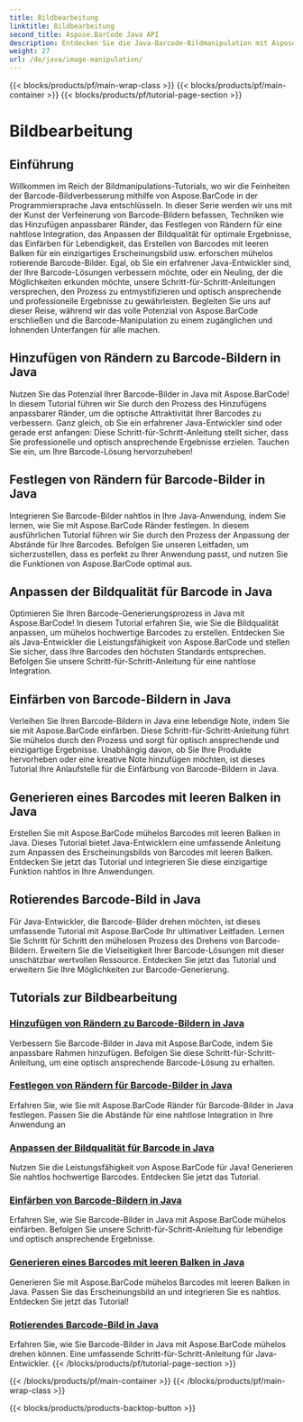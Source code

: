 ```yaml
---
title: Bildbearbeitung
linktitle: Bildbearbeitung
second_title: Aspose.BarCode Java API
description: Entdecken Sie die Java-Barcode-Bildmanipulation mit Aspose.BarCode-Tutorials. Verbessern, anpassen und erstellen Sie mühelos optisch ansprechende Barcodes.
weight: 27
url: /de/java/image-manipulation/
---
```


{{< blocks/products/pf/main-wrap-class >}}
{{< blocks/products/pf/main-container >}}
{{< blocks/products/pf/tutorial-page-section >}}

# Bildbearbeitung

## Einführung
Willkommen im Reich der Bildmanipulations-Tutorials, wo wir die Feinheiten der Barcode-Bildverbesserung mithilfe von Aspose.BarCode in der Programmiersprache Java entschlüsseln. In dieser Serie werden wir uns mit der Kunst der Verfeinerung von Barcode-Bildern befassen, Techniken wie das Hinzufügen anpassbarer Ränder, das Festlegen von Rändern für eine nahtlose Integration, das Anpassen der Bildqualität für optimale Ergebnisse, das Einfärben für Lebendigkeit, das Erstellen von Barcodes mit leeren Balken für ein einzigartiges Erscheinungsbild usw. erforschen mühelos rotierende Barcode-Bilder. Egal, ob Sie ein erfahrener Java-Entwickler sind, der Ihre Barcode-Lösungen verbessern möchte, oder ein Neuling, der die Möglichkeiten erkunden möchte, unsere Schritt-für-Schritt-Anleitungen versprechen, den Prozess zu entmystifizieren und optisch ansprechende und professionelle Ergebnisse zu gewährleisten. Begleiten Sie uns auf dieser Reise, während wir das volle Potenzial von Aspose.BarCode erschließen und die Barcode-Manipulation zu einem zugänglichen und lohnenden Unterfangen für alle machen.


## Hinzufügen von Rändern zu Barcode-Bildern in Java

Nutzen Sie das Potenzial Ihrer Barcode-Bilder in Java mit Aspose.BarCode! In diesem Tutorial führen wir Sie durch den Prozess des Hinzufügens anpassbarer Ränder, um die optische Attraktivität Ihrer Barcodes zu verbessern. Ganz gleich, ob Sie ein erfahrener Java-Entwickler sind oder gerade erst anfangen: Diese Schritt-für-Schritt-Anleitung stellt sicher, dass Sie professionelle und optisch ansprechende Ergebnisse erzielen. Tauchen Sie ein, um Ihre Barcode-Lösung hervorzuheben!

## Festlegen von Rändern für Barcode-Bilder in Java

Integrieren Sie Barcode-Bilder nahtlos in Ihre Java-Anwendung, indem Sie lernen, wie Sie mit Aspose.BarCode Ränder festlegen. In diesem ausführlichen Tutorial führen wir Sie durch den Prozess der Anpassung der Abstände für Ihre Barcodes. Befolgen Sie unseren Leitfaden, um sicherzustellen, dass es perfekt zu Ihrer Anwendung passt, und nutzen Sie die Funktionen von Aspose.BarCode optimal aus.

## Anpassen der Bildqualität für Barcode in Java

Optimieren Sie Ihren Barcode-Generierungsprozess in Java mit Aspose.BarCode! In diesem Tutorial erfahren Sie, wie Sie die Bildqualität anpassen, um mühelos hochwertige Barcodes zu erstellen. Entdecken Sie als Java-Entwickler die Leistungsfähigkeit von Aspose.BarCode und stellen Sie sicher, dass Ihre Barcodes den höchsten Standards entsprechen. Befolgen Sie unsere Schritt-für-Schritt-Anleitung für eine nahtlose Integration.

## Einfärben von Barcode-Bildern in Java

Verleihen Sie Ihren Barcode-Bildern in Java eine lebendige Note, indem Sie sie mit Aspose.BarCode einfärben. Diese Schritt-für-Schritt-Anleitung führt Sie mühelos durch den Prozess und sorgt für optisch ansprechende und einzigartige Ergebnisse. Unabhängig davon, ob Sie Ihre Produkte hervorheben oder eine kreative Note hinzufügen möchten, ist dieses Tutorial Ihre Anlaufstelle für die Einfärbung von Barcode-Bildern in Java.

## Generieren eines Barcodes mit leeren Balken in Java

Erstellen Sie mit Aspose.BarCode mühelos Barcodes mit leeren Balken in Java. Dieses Tutorial bietet Java-Entwicklern eine umfassende Anleitung zum Anpassen des Erscheinungsbilds von Barcodes mit leeren Balken. Entdecken Sie jetzt das Tutorial und integrieren Sie diese einzigartige Funktion nahtlos in Ihre Anwendungen.

## Rotierendes Barcode-Bild in Java

Für Java-Entwickler, die Barcode-Bilder drehen möchten, ist dieses umfassende Tutorial mit Aspose.BarCode Ihr ultimativer Leitfaden. Lernen Sie Schritt für Schritt den mühelosen Prozess des Drehens von Barcode-Bildern. Erweitern Sie die Vielseitigkeit Ihrer Barcode-Lösungen mit dieser unschätzbar wertvollen Ressource. Entdecken Sie jetzt das Tutorial und erweitern Sie Ihre Möglichkeiten zur Barcode-Generierung.
## Tutorials zur Bildbearbeitung
### [Hinzufügen von Rändern zu Barcode-Bildern in Java](./adding-borders-barcode-image/)
Verbessern Sie Barcode-Bilder in Java mit Aspose.BarCode, indem Sie anpassbare Rahmen hinzufügen. Befolgen Sie diese Schritt-für-Schritt-Anleitung, um eine optisch ansprechende Barcode-Lösung zu erhalten.
### [Festlegen von Rändern für Barcode-Bilder in Java](./setting-margins-barcode-image/)
Erfahren Sie, wie Sie mit Aspose.BarCode Ränder für Barcode-Bilder in Java festlegen. Passen Sie die Abstände für eine nahtlose Integration in Ihre Anwendung an
### [Anpassen der Bildqualität für Barcode in Java](./adjusting-image-quality-barcode/)
Nutzen Sie die Leistungsfähigkeit von Aspose.BarCode für Java! Generieren Sie nahtlos hochwertige Barcodes. Entdecken Sie jetzt das Tutorial.
### [Einfärben von Barcode-Bildern in Java](./colorizing-barcode-image/)
Erfahren Sie, wie Sie Barcode-Bilder in Java mit Aspose.BarCode mühelos einfärben. Befolgen Sie unsere Schritt-für-Schritt-Anleitung für lebendige und optisch ansprechende Ergebnisse.
### [Generieren eines Barcodes mit leeren Balken in Java](./generating-barcode-empty-bars/)
Generieren Sie mit Aspose.BarCode mühelos Barcodes mit leeren Balken in Java. Passen Sie das Erscheinungsbild an und integrieren Sie es nahtlos. Entdecken Sie jetzt das Tutorial!
### [Rotierendes Barcode-Bild in Java](./rotating-barcode-image/)
Erfahren Sie, wie Sie Barcode-Bilder in Java mit Aspose.BarCode mühelos drehen können. Eine umfassende Schritt-für-Schritt-Anleitung für Java-Entwickler.
{{< /blocks/products/pf/tutorial-page-section >}}

{{< /blocks/products/pf/main-container >}}
{{< /blocks/products/pf/main-wrap-class >}}

{{< blocks/products/products-backtop-button >}}
